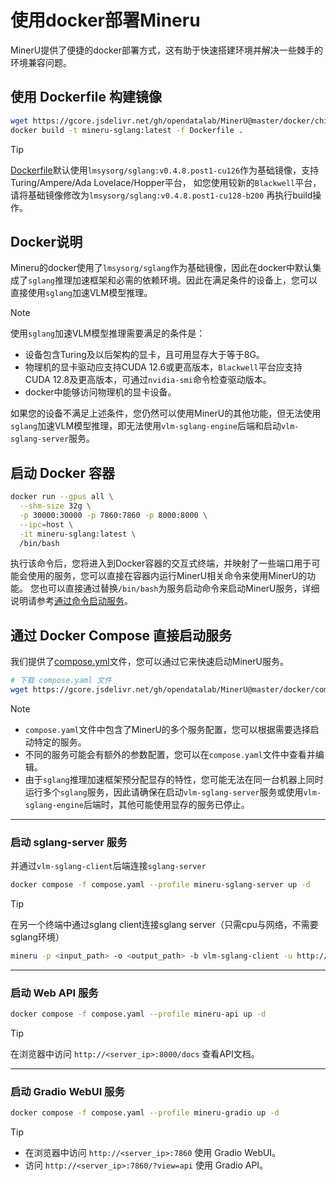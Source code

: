 # 使用docker部署Mineru

MinerU提供了便捷的docker部署方式，这有助于快速搭建环境并解决一些棘手的环境兼容问题。

## 使用 Dockerfile 构建镜像

```bash
wget https://gcore.jsdelivr.net/gh/opendatalab/MinerU@master/docker/china/Dockerfile
docker build -t mineru-sglang:latest -f Dockerfile .
```

> [!TIP]
> [Dockerfile](https://github.com/opendatalab/MinerU/blob/master/docker/china/Dockerfile)默认使用`lmsysorg/sglang:v0.4.8.post1-cu126`作为基础镜像，支持Turing/Ampere/Ada Lovelace/Hopper平台，
> 如您使用较新的`Blackwell`平台，请将基础镜像修改为`lmsysorg/sglang:v0.4.8.post1-cu128-b200` 再执行build操作。

## Docker说明

Mineru的docker使用了`lmsysorg/sglang`作为基础镜像，因此在docker中默认集成了`sglang`推理加速框架和必需的依赖环境。因此在满足条件的设备上，您可以直接使用`sglang`加速VLM模型推理。
> [!NOTE]
> 使用`sglang`加速VLM模型推理需要满足的条件是：
> 
> - 设备包含Turing及以后架构的显卡，且可用显存大于等于8G。
> - 物理机的显卡驱动应支持CUDA 12.6或更高版本，`Blackwell`平台应支持CUDA 12.8及更高版本，可通过`nvidia-smi`命令检查驱动版本。
> - docker中能够访问物理机的显卡设备。
>
> 如果您的设备不满足上述条件，您仍然可以使用MinerU的其他功能，但无法使用`sglang`加速VLM模型推理，即无法使用`vlm-sglang-engine`后端和启动`vlm-sglang-server`服务。

## 启动 Docker 容器

```bash
docker run --gpus all \
  --shm-size 32g \
  -p 30000:30000 -p 7860:7860 -p 8000:8000 \
  --ipc=host \
  -it mineru-sglang:latest \
  /bin/bash
```

执行该命令后，您将进入到Docker容器的交互式终端，并映射了一些端口用于可能会使用的服务，您可以直接在容器内运行MinerU相关命令来使用MinerU的功能。
您也可以直接通过替换`/bin/bash`为服务启动命令来启动MinerU服务，详细说明请参考[通过命令启动服务](https://opendatalab.github.io/MinerU/zh/usage/quick_usage/#apiwebuisglang-clientserver)。

## 通过 Docker Compose 直接启动服务

我们提供了[compose.yml](https://github.com/opendatalab/MinerU/blob/master/docker/compose.yaml)文件，您可以通过它来快速启动MinerU服务。

```bash
# 下载 compose.yaml 文件
wget https://gcore.jsdelivr.net/gh/opendatalab/MinerU@master/docker/compose.yaml
```
>[!NOTE]
>  
>- `compose.yaml`文件中包含了MinerU的多个服务配置，您可以根据需要选择启动特定的服务。
>- 不同的服务可能会有额外的参数配置，您可以在`compose.yaml`文件中查看并编辑。
>- 由于`sglang`推理加速框架预分配显存的特性，您可能无法在同一台机器上同时运行多个`sglang`服务，因此请确保在启动`vlm-sglang-server`服务或使用`vlm-sglang-engine`后端时，其他可能使用显存的服务已停止。

---

### 启动 sglang-server 服务
并通过`vlm-sglang-client`后端连接`sglang-server`
  ```bash
  docker compose -f compose.yaml --profile mineru-sglang-server up -d
  ```
  >[!TIP]
  >在另一个终端中通过sglang client连接sglang server（只需cpu与网络，不需要sglang环境）
  > ```bash
  > mineru -p <input_path> -o <output_path> -b vlm-sglang-client -u http://<server_ip>:30000
  > ```

---

### 启动 Web API 服务
  ```bash
  docker compose -f compose.yaml --profile mineru-api up -d
  ```
  >[!TIP]
  >在浏览器中访问 `http://<server_ip>:8000/docs` 查看API文档。

---

### 启动 Gradio WebUI 服务
  ```bash
  docker compose -f compose.yaml --profile mineru-gradio up -d
  ```
  >[!TIP]
  > 
  >- 在浏览器中访问 `http://<server_ip>:7860` 使用 Gradio WebUI。
  >- 访问 `http://<server_ip>:7860/?view=api` 使用 Gradio API。